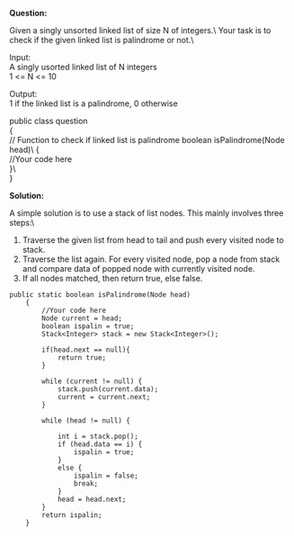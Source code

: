 **Question:**

Given a singly unsorted linked list of size N of integers.\ 
Your task is to check if the given linked list is palindrome or not.\

Input:\
A singly usorted linked list of N integers\
1 <= N <= 10

Output:\
1 if the linked list is a palindrome, 0 otherwise

public class question\
{\
    // Function to check if linked list is palindrome
    boolean isPalindrome(Node head)\ 
    {\
        //Your code here\
    }\    
}

**Solution:**

A simple solution is to use a stack of list nodes.
This mainly involves three steps:\
1. Traverse the given list from head to tail and push every visited node to stack.
2. Traverse the list again. For every visited node, pop a node from stack and 
compare data of popped node with currently visited node.
3. If all nodes matched, then return true, else false.

```
public static boolean isPalindrome(Node head) 
    {
        //Your code here
        Node current = head; 
        boolean ispalin = true; 
        Stack<Integer> stack = new Stack<Integer>(); 

        if(head.next == null){
            return true;
        }
  
        while (current != null) { 
            stack.push(current.data); 
            current = current.next; 
        } 
  
        while (head != null) { 
  
            int i = stack.pop(); 
            if (head.data == i) { 
                ispalin = true; 
            } 
            else { 
                ispalin = false; 
                break; 
            } 
            head = head.next; 
        } 
        return ispalin;
    }  
```
 

